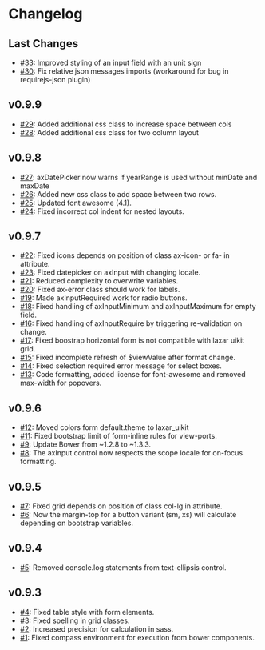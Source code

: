 # Changelog

## Last Changes
- [#33](https://github.com/LaxarJS/laxar_uikit/issues/33): Improved styling of an input field with an unit sign
- [#30](https://github.com/LaxarJS/laxar_uikit/issues/30): Fix relative json messages imports (workaround for bug in requirejs-json plugin)

## v0.9.9
- [#29](https://github.com/LaxarJS/laxar_uikit/issues/29): Added additional css class to increase space between cols
- [#28](https://github.com/LaxarJS/laxar_uikit/issues/28): Added additional css class for two column layout

## v0.9.8
- [#27](https://github.com/LaxarJS/laxar_uikit/issues/27): axDatePicker now warns if yearRange is used without minDate and maxDate
- [#26](https://github.com/LaxarJS/laxar_uikit/issues/26): Added new css class to add space between two rows.
- [#25](https://github.com/LaxarJS/laxar_uikit/issues/25): Updated font awesome (4.1).
- [#24](https://github.com/LaxarJS/laxar_uikit/issues/24): Fixed incorrect col indent for nested layouts.

## v0.9.7
- [#22](https://github.com/LaxarJS/laxar_uikit/issues/22): Fixed icons depends on position of class ax-icon- or fa- in attribute.
- [#23](https://github.com/LaxarJS/laxar_uikit/issues/23): Fixed datepicker on axInput with changing locale.
- [#21](https://github.com/LaxarJS/laxar_uikit/issues/21): Reduced complexity to overwrite variables.
- [#20](https://github.com/LaxarJS/laxar_uikit/issues/20): Fixed ax-error class should work for labels.
- [#19](https://github.com/LaxarJS/laxar_uikit/issues/19): Made axInputRequired work for radio buttons.
- [#18](https://github.com/LaxarJS/laxar_uikit/issues/18): Fixed handling of axInputMinimum and axInputMaximum for empty field.
- [#16](https://github.com/LaxarJS/laxar_uikit/issues/16): Fixed handling of axInputRequire by triggering re-validation on change.
- [#17](https://github.com/LaxarJS/laxar_uikit/issues/17): Fixed boostrap horizontal form is not compatible with laxar uikit grid.
- [#15](https://github.com/LaxarJS/laxar_uikit/issues/15): Fixed incomplete refresh of $viewValue after format change.
- [#14](https://github.com/LaxarJS/laxar_uikit/issues/14): Fixed selection required error message for select boxes.
- [#13](https://github.com/LaxarJS/laxar_uikit/issues/13): Code formatting, added license for font-awesome and removed max-width for popovers.

## v0.9.6
- [#12](https://github.com/LaxarJS/laxar_uikit/issues/12): Moved colors form default.theme to laxar_uikit
- [#11](https://github.com/LaxarJS/laxar_uikit/issues/11): Fixed bootstrap limit of form-inline rules for view-ports.
- [#9](https://github.com/LaxarJS/laxar_uikit/issues/9): Update Bower from ~1.2.8 to ~1.3.3.
- [#8](https://github.com/LaxarJS/laxar_uikit/issues/8): The axInput control now respects the scope locale for on-focus formatting.

## v0.9.5
- [#7](https://github.com/LaxarJS/laxar_uikit/issues/7): Fixed grid depends on position of class col-lg in attribute.
- [#6](https://github.com/LaxarJS/laxar_uikit/issues/6): Now the margin-top for a button variant (sm, xs) will calculate depending on bootstrap variables.

## v0.9.4
- [#5](https://github.com/LaxarJS/laxar_uikit/issues/5): Removed console.log statements from text-ellipsis control.

## v0.9.3
- [#4](https://github.com/LaxarJS/laxar_uikit/issues/4): Fixed table style with form elements.
- [#3](https://github.com/LaxarJS/laxar_uikit/issues/3): Fixed spelling in grid classes.
- [#2](https://github.com/LaxarJS/laxar_uikit/issues/2): Increased precision for calculation in sass.
- [#1](https://github.com/LaxarJS/laxar_uikit/issues/1): Fixed compass environment for execution from bower components.
